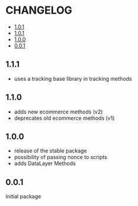 # CHANGELOG

- [1.0.1](#1.1.1)
- [1.0.1](#1.1.0)
- [1.0.0](#1.0.0)
- [0.0.1](#0.0.1)

## 1.1.1

- uses a tracking base library in tracking methods

## 1.1.0

- adds new ecommerce methods (v2)
- deprecates old ecommerce methods (v1)

## 1.0.0

- release of the stable package
- possibility of passing nonce to scripts
- adds DataLayer Methods

## 0.0.1

Initial package
